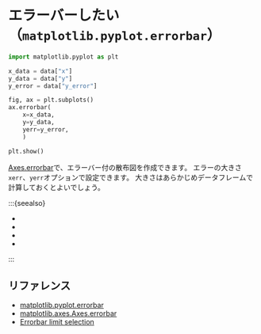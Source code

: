 # エラーバーしたい（``matplotlib.pyplot.errorbar``）

```python
import matplotlib.pyplot as plt

x_data = data["x"]
y_data = data["y"]
y_error = data["y_error"]

fig, ax = plt.subplots()
ax.errorbar(
    x=x_data,
    y=y_data,
    yerr=y_error,
    )

plt.show()
```

[Axes.errorbar](https://matplotlib.org/stable/api/_as_gen/matplotlib.axes.Axes.errorbar.html)で、エラーバー付の散布図を作成できます。
エラーの大きさ``xerr``、``yerr``オプションで設定できます。
大きさはあらかじめデータフレームで計算しておくとよいでしょう。

:::{seealso}

- [](../pandas/pandas-plot-errorbars.md)
- [](../altair/altair-errorbars.md)
- [](../plotly/plotly-errorbars.md)
- [](../hvplot/hvplot-errorbars.md)

:::

## リファレンス

- [matplotlib.pyplot.errorbar](https://matplotlib.org/stable/api/_as_gen/matplotlib.pyplot.errorbar.html)
- [matplotlib.axes.Axes.errorbar](https://matplotlib.org/stable/api/_as_gen/matplotlib.axes.Axes.errorbar.html)
- [Errorbar limit selection](https://matplotlib.org/stable/gallery/lines_bars_and_markers/errorbar_limits_simple.html)
